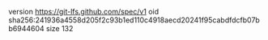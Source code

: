 version https://git-lfs.github.com/spec/v1
oid sha256:241936a4558d205f2c93b1ed110c4918aecd20241f95cabdfdcfb07bb6944604
size 132
